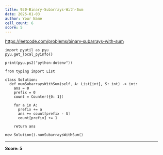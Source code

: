 ```yaml
---
title: 930-Binary-Subarrays-With-Sum
date: 2025-01-03
author: Your Name
cell_count: 6
score: 5
---
```


https://leetcode.com/problems/binary-subarrays-with-sum


```
import pyutil as pyu
pyu.get_local_pyinfo()
```


```
print(pyu.ps2("python-dotenv"))
```


```
from typing import List
```


```
class Solution:
  def numSubarraysWithSum(self, A: List[int], S: int) -> int:
    ans = 0
    prefix = 0
    count = Counter({0: 1})

    for a in A:
      prefix += a
      ans += count[prefix - S]
      count[prefix] += 1

    return ans
```


```
new Solution().numSubarraysWithSum()
```


---
**Score: 5**